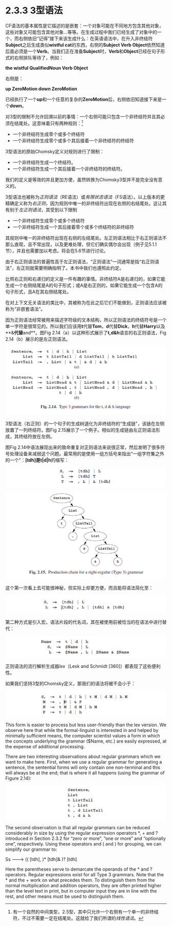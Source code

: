 # 2.3.3 3型语法

CF语法的基本属性是它描述的是嵌套：一个对象可能在不同地方包含其他对象，这些对象又可能包含其他对象...等等。在生成过程中我们已经生成了对象中的一个，而右侧依旧“记得”接下来该生成什么：在英语语法中，在升入非终结符**Subject**之后生成类似**wistful cat**的东西，右侧的**Subject Verb Object**依然知道后面必须是一个**Verb**。当我们正在准备**Subject**时，**Verb**和**Object**已经在句子形式的右侧排队等待了，例如：

**the wistful QualifiedNoun Verb Object**

右侧是：

**up ZeroMotion down ZeroMotion**

已经执行了一个**up**和一个任意的复杂的**ZeroMotion**后，右侧依旧知道接下来是一个**down**。

对3型的限制不允许回溯以前的事情：一个右侧可能只包含一个非终结符并且其必须在结尾处。这意味着只有两种规则：[^1]

- 一个非终结符生成零个或多个终结符
- 一个非终结符生成零个或多个其后接着一个非终结符的终结符

3型语法的原始Chomsky定义对规则进行了限制：

- 一个非终结符生成一个终结符。
- 一个非终结符生成一个其后接着一个非终结符的终结符。

我们的定义是等效的并且更加方便，虽然转换为Chomsky3型并不是完全没有意义的。

3型语法也被称为*正则语法*（RE语法）或*有限状态语法*（FS语法）。以上版本的更精确定义称为*右正则*，因为规则中唯一的非终结符出现在右侧的右结尾处。这让其有别于*左正则语法*，其受到以下限制

- 一个非终结符生成零个或多个终结符
- 一个非终结符生成一个其后接着零个或多个终结符的非终结符

其规则中唯一的非终结符出现在右侧的左结尾处。左正则语法相比于右正则语法不那么直观，且不常出现，以及更难处理，但它们确实偶尔会出现（例子见5.1.1节），并且也需要加以考虑。将会在5.6节进行讨论。

由于右正则语法的普遍性高于左正则语法，“正则语法”一词通常是指“右正则语法”，左正则就需要明确指明了。本书中我们也遵照此约定。

比照右正则和右递归的定义是一件有趣的事情。非终结符A是右递归的，如果它能生成一个右侧结尾是A的句子形式；或A是右正则的，如果它能生成一个包含A的句子形式，且A在其右侧结尾处。

在对上下文无关语法的类比中，其被称为在此之后它们不能做到，正则语法应该被称为“非嵌套语法”。

因为正则语法经常被用来描述字符级的文本结构，所以正则语法的终结符号是一个单一字符是很常见的。所以我们应该用**t**代替**Tom**，**d**代替**Dick**，**h**代替**Harry**以及**&**代替**and**。图Fig 2.14（a）以这种形式展示了**t,d&h**语言的右正则语法，Fig 2.14（b）展示的是左正则语法。

![图1 Fig 2.14](../../img/2.3.3_1-Fig.2.14.png)

3型语法（右正则）的一个句子的生成树退化为非终结符的“生成链”，该链在左侧放置了一列终结符。图Fig 2.15展示了一个例子。相似的生成链由左正则语法形成，其终结符放在左侧。

图Fig 2.14中语法展现出来的致命重复对正则语法来说很正常，然后发明了很多符号处理设备来减弱这个问题。最常用的是使用一组方括号来指出“一组字符集之外的一个”：**[tdh]**是**t|d|h**的缩写：

![图2](../../img/2.3.3_2.png)

![图3 Fig 2.15](../../img/2.3.3_3-Fig.2.15.png)

这个第一次看上去可能很神秘，但实际上却更方便，而且能将语法简化至：

![图4](../../img/2.3.3_4.png)

第二种方式是引入宏，语法片段的代名词，其在被使用前被恰当的在语法中进行替代：

![图5](../../img/2.3.3_5.png)

正则语法的流行解析生成器*lex*（Lesk and Schmidt [360]）都表现了这些便利性。

如果我们坚持3型的Chomsky定义，那我们的语法将被不会小于：

![图6](../../img/2.3.3_6.png)

This form is easier to process but less user-friendly than the lex version. We observe here that while the formal-linguist is interested in and helped by minimally sufficient means, the computer scientist values a form in which the concepts underlying the grammar ($Name, etc.) are easily expressed, at the expense of additional processing.

There are two interesting observations about regular grammars which we want to make here. First, when we use a regular grammar for generating a sentence, the sentential forms will only contain one non-terminal and this will always be at the end; that is where it all happens (using the grammar of Figure 2.14):

![图7](../../img/2.3.3_7.png)

The second observation is that all regular grammars can be reduced considerably in size by using the regular expression operators *, + and ? introduced in Section 2.3.2 for “zero or more”, “one or more” and “optionally one”, respectively. Using these operators and ( and ) for grouping, we can simplify our grammar to:

Ss ---> (( [tdh], )* [tdh]& )? [tdh]

Here the parentheses serve to demarcate the operands of the * and ? operators. Regular expressions exist for all Type 3 grammars. Note that the * and the + work on what precedes them. To distinguish them from the normal multiplication and addition operators, they are often printed higher than the level text in print, but in computer input they are in line with the rest, and other means must be used to distinguish them.

[^1]: 有一个自然的中间类型，2.5型，其中只允许一个右侧有一个单一的非终结符，不过不需要一定在结尾处。这就给了我们所谓的*线性语法*。